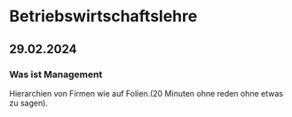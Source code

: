 # Betriebswirtschaftslehre

## 29.02.2024

### Was ist Management

Hierarchien von Firmen wie auf Folien.(20 Minuten ohne reden ohne etwas zu sagen).
